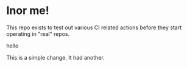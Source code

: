 # Inor me!

This repo exists to test out various CI related actions before they start operating in "real" repos.


hello

<!--

ponylang/action-testing@0.49.2

corral add github.com/ponylang/action-testing.git --version 0.49.2

other stuff

corral add github.com/ponylang/action-testing.git -v 0.49.2

-->

This is a simple change. It had another.

